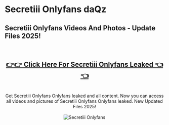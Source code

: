 # Secretiii Onlyfans daQz

<h2>Secretiii Onlyfans Videos And Photos - Update Files 2025!</h2>
<br>
<div align="center">
<h2><a href="https://213.232.235.80/live/video.php?q=secretiii-onlyfans" rel="nofollow">👉👉 Click Here For Secretiii Onlyfans Leaked 👈👈</a></h2>

<br>
Get Secretiii Onlyfans Onlyfans leaked and all content. Now you can access all videos and pictures of Secretiii Onlyfans Onlyfans leaked. New Updated Files 2025!
<br>
<br>
<a href="https://213.232.235.80/live/video.php?q=secretiii-onlyfans" rel="nofollow" data-target="animated-image.originalLink"><img src="https://i.imgur.com/dJHk4Zq.gif" alt="Secretiii Onlyfans" style="max-width: 100%; display: inline-block;" data-target="animated-image.originalImage"></a>
</div>
<br>